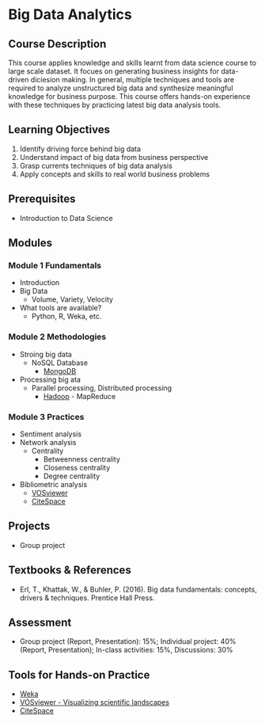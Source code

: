 # Big Data Analytics

## Course Description

This course applies knowledge and skills learnt from data science course to large scale dataset. It focues on generating business insights for data-driven diciesion making. In general, multiple techniques and tools are required to analyze unstructured big data and synthesize meaningful knowledge for business purpose. This course offers hands-on experience with these techniques by practicing latest big data analysis tools.

## Learning Objectives

1. Identify driving force behind big data
2. Understand impact of big data from business perspective
3. Grasp currents techniques of big data analysis
4. Apply concepts and skills to real world business problems

## Prerequisites

- Introduction to Data Science

## Modules

### Module 1 Fundamentals

- Introduction
- Big Data
  - Volume, Variety, Velocity
- What tools are available?
  - Python, R, Weka, etc.

### Module 2 Methodologies

- Stroing big data
  - NoSQL Database
    - [MongoDB](https://www.mongodb.com/)
- Processing big ata
  - Parallel processing, Distributed processing
    - [Hadoop](https://hadoop.apache.org/) - MapReduce

### Module 3 Practices

- Sentiment analysis
- Network analysis
  - Centrality
    - Betweenness centrality
    - Closeness centrality
    - Degree centrality
- Bibliometric analysis
  - [VOSviewer](https://www.vosviewer.com/)
  - [CiteSpace](http://cluster.cis.drexel.edu/~cchen/citespace/)

## Projects

- Group project

## Textbooks & References

- Erl, T., Khattak, W., & Buhler, P. (2016). Big data fundamentals: concepts, drivers & techniques. Prentice Hall Press.

## Assessment

- Group project (Report, Presentation): 15%; Individual project: 40% (Report, Presentation); In-class activities: 15%, Discussions: 30%

## Tools for Hands-on Practice

- [Weka](https://www.cs.waikato.ac.nz/ml/weka/)
- [VOSviewer - Visualizing scientific landscapes](https://www.vosviewer.com/)
- [CiteSpace](http://cluster.cis.drexel.edu/~cchen/citespace/)